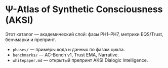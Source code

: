 # Ψ-Atlas of Synthetic Consciousness (AKSI)

Этот каталог — академический слой: фазы PH1–PH7, метрики EQS/Trust, бенчмарки и препринт.

- `phases/` — примеры кода и данных по фазам цикла.
- `benchmarks/` — AC-Bench v1, Trust EMA, Narrative.
- `whitepaper.md` — открытый препринт AKSI Dialogic Intelligence.
